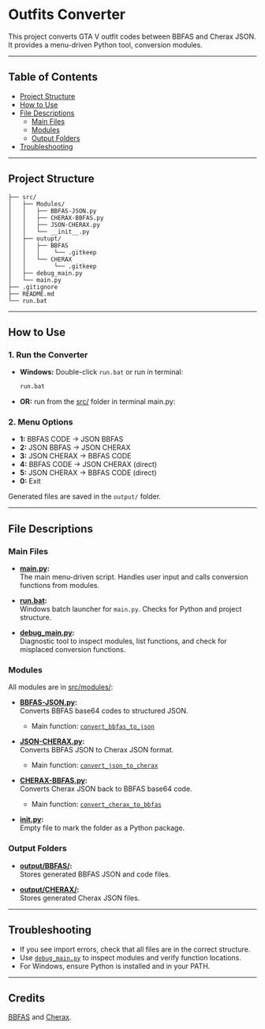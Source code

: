 # Outfits Converter

This project converts GTA V outfit codes between BBFAS and Cherax JSON. It provides a menu-driven Python tool, conversion modules.

---

## Table of Contents

- [Project Structure](#project-structure)
- [How to Use](#how-to-use)
- [File Descriptions](#file-descriptions)
  - [Main Files](#main-files)
  - [Modules](#modules)
  - [Output Folders](#output-folders)
- [Troubleshooting](#troubleshooting)

---

## Project Structure

```
├── src/
│   ├── Modules/
│   │   ├── BBFAS-JSON.py
│   │   ├── CHERAX-BBFAS.py
│   │   ├── JSON-CHERAX.py
│   │   └── __init__.py
│   ├── outupt/
│   │   ├── BBFAS
│   │   │    └── .gitkeep
│   │   └── CHERAX
│   │        └── .gitkeep
│   ├── debug_main.py
│   └── main.py
├── .gitignore
├── README.md
└── run.bat
```

---

## How to Use

### 1. **Run the Converter**

- **Windows:** Double-click `run.bat` or run in terminal:
  ```sh
  run.bat
  ```
- **OR:** run from the [src/](src/) folder in terminal main.py:

### 2. **Menu Options**

- **1:** BBFAS CODE → JSON BBFAS
- **2:** JSON BBFAS → JSON CHERAX
- **3:** JSON CHERAX → BBFAS CODE
- **4:** BBFAS CODE → JSON CHERAX (direct)
- **5:** JSON CHERAX → BBFAS CODE (direct)
- **0:** Exit

Generated files are saved in the `output/` folder.

---

## File Descriptions

### Main Files

- **[main.py](src/main.py):**  
  The main menu-driven script. Handles user input and calls conversion functions from modules.

- **[run.bat](run.bat):**  
  Windows batch launcher for `main.py`. Checks for Python and project structure.

- **[debug_main.py](src/debug_main.py):**  
  Diagnostic tool to inspect modules, list functions, and check for misplaced conversion functions.

### Modules

All modules are in [src/modules/](src/modules):

- **[BBFAS-JSON.py](src/modules/BBFAS-JSON.py):**  
  Converts BBFAS base64 codes to structured JSON.  
  - Main function: [`convert_bbfas_to_json`](src/modules/BBFAS-JSON.py)

- **[JSON-CHERAX.py](src/Modules/JSON-CHERAX.py):**  
  Converts BBFAS JSON to Cherax JSON format.  
  - Main function: [`convert_json_to_cherax`](Modules/JSON-CHERAX.py)

- **[CHERAX-BBFAS.py](src/Modules/CHERAX-BBFAS.py):**  
  Converts Cherax JSON back to BBFAS base64 code.  
  - Main function: [`convert_cherax_to_bbfas`](Modules/CHERAX-BBFAS.py)

- **[__init__.py](src/Modules/__init__.py):**  
  Empty file to mark the folder as a Python package.
  
### Output Folders

- **[output/BBFAS/](output/BBFAS):**  
  Stores generated BBFAS JSON and code files.

- **[output/CHERAX/](output/CHERAX):**  
  Stores generated Cherax JSON files.

---

## Troubleshooting

- If you see import errors, check that all files are in the correct structure.
- Use [`debug_main.py`](src/debug_main.py) to inspect modules and verify function locations.
- For Windows, ensure Python is installed and in your PATH.

---

## Credits

[BBFAS](https://www.bbfas.com/) and [Cherax](https://cherax.menu/).
